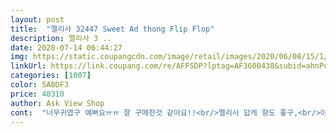 ```yaml
---
layout: post 
title:  "멜리사 32447 Sweet Ad thong Flip Flop" 
description: 멜리사 3 ..
date: 2020-07-14 06:44:27 
img: https://static.coupangcdn.com/image/retail/images/2020/06/08/15/1/d803433c-5478-42f9-b5cd-b3bda021de9f.jpg 
linkUrl: https://link.coupang.com/re/AFFSDP?lptag=AF3600438&subid=ahnPublicAsk&pageKey=1749097708&itemId=2978735801&vendorItemId=70844728756&traceid=V0-113-8fa61d69593ef17b 
categories: [1007] 
color: 5A8DF3 
price: 40310 
author: Ask View Shop 
cont:  "너무귀엽구 예뻐요ㅠㅠ 잘 구매한것 같아요!!<br/>멜리사 답게 향도 좋구,<br/>아직 오래 신어보진 않았지만 착화감도 편해서 좋네요<br/>" 
---
```

